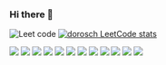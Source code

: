 ### Hi there 👋

![Leet code](https://github-readme-stats.vercel.app/api/top-langs?username=dorosch&show_icons=true&locale=en&layout=compact&theme=chartreuse-light)
[![dorosch LeetCode stats](https://leetcode-stats-six.vercel.app/api?username=dorosch&theme=light)](https://github.com/dorosch/dorosch)

![](https://img.shields.io/badge/html5%20-%23E34F26.svg?&style=for-the-badge&logo=html5&logoColor=white)
![](https://img.shields.io/badge/javascript-%23F7DF1E.svg?&style=for-the-badge&logo=javascript&logoColor=black)
![](https://img.shields.io/badge/Rust-%23000?logo=rust&style=for-the-badge&logoColor=white)
![](https://img.shields.io/badge/python-%233776AB.svg?&style=for-the-badge&logo=python&logoColor=white)
![](https://img.shields.io/badge/FastAPI-%23009688.svg?&style=for-the-badge&logo=fastapi&logoColor=white)
![](https://img.shields.io/badge/django%20-%23092E20.svg?&style=for-the-badge&logo=django&logoColor=white)
![](https://img.shields.io/badge/flask%20-%23000.svg?&style=for-the-badge&logo=flask&logoColor=white)
![](https://img.shields.io/badge/mysql-%2300f.svg?&style=for-the-badge&logo=mysql&logoColor=white)
![](https://img.shields.io/badge/postgres-%23316192.svg?&style=for-the-badge&logo=postgresql&logoColor=white)
![](https://img.shields.io/badge/Linux-%23FC2.svg?&style=for-the-badge&logo=linux&logoColor=white)
![](https://img.shields.io/badge/Amazon%20AWS-%23232F3E?logo=amazon-aws&style=for-the-badge&logoColor=white)
![](https://img.shields.io/badge/Docker-%232496ED.svg?&style=for-the-badge&logo=docker&logoColor=white)

<!--
**dorosch/dorosch** is a ✨ _special_ ✨ repository because its `README.md` (this file) appears on your GitHub profile.

Here are some ideas to get you started:

- 🔭 I’m currently working on ...
- 🌱 I’m currently learning ...
- 👯 I’m looking to collaborate on ...
- 🤔 I’m looking for help with ...
- 💬 Ask me about ...
- 📫 How to reach me: ...
- 😄 Pronouns: ...
- ⚡ Fun fact: ...
-->
